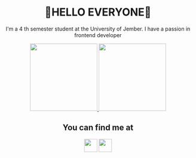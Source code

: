 
<h1 align="center">👋HELLO EVERYONE👋</h1>
<p align="center">I'm a 4 th semester student at the University of Jember. I have a passion in frontend developer</p>

<!-- <h1 align="center">My Stats</h1> -->
<a href="https://github.com/rfasich24">
<p align="center">
<img height="180em" src="https://github-readme-stats.vercel.app/api?username=rfasich24&theme=algolia&hide_border=false&include_all_commits=true&count_private=true"></img>
<img height="180em" src="https://github-readme-stats.vercel.app/api/top-langs/?username=rfasich24&theme=algolia&hide_border=false&include_all_commits=true&count_private=true&layout=compact"></img>
<!--<br>![](https://github-readme-stats.vercel.app/api?username=rfasich24&theme=algolia&hide_border=false&include_all_commits=true&count_private=true)<br/>
![](https://github-readme-streak-stats.herokuapp.com/?user=rfasich24&theme=algolia&hide_border=false)<br/>
![](https://github-readme-stats.vercel.app/api/top-langs/?username=rfasich24&theme=algolia&hide_border=false&include_all_commits=true&count_private=true&layout=compact)-->
</p></a>

<!--### ✍️Random Dev Quote
![](https://quotes-github-readme.vercel.app/api?type=vetical&theme=tokyonight)-->

<h2 align="center">You can find me at</h2>
<p align="center">
<img height="35em" href="https://linkedin.com/in/https://www.linkedin.com/in/r-fasich-aulia-pratama-iman-84054a242?lipi=urn%3Ali%3Apage%3Ad_flagship3_profile_view_base_contact_details%3B8QVwSTpKQASjg3FQMalRZw%3D%3D" src="https://img.shields.io/badge/LinkedIn-%230077B5.svg?logo=linkedin&logoColor=white"></img>
<img height="35em" href="https://instagram.com/r.fasich24" src="https://img.shields.io/badge/Instagram-%23E4405F.svg?logo=Instagram&logoColor=white"></img>
</p>

<!--# 💻Tech Stack
![JavaScript](https://img.shields.io/badge/javascript-%23323330.svg?style=flat&logo=javascript&logoColor=%23F7DF1E) ![HTML5](https://img.shields.io/badge/html5-%23E34F26.svg?style=flat&logo=html5&logoColor=white) ![Python](https://img.shields.io/badge/python-3670A0?style=flat&logo=python&logoColor=ffdd54) ![PHP](https://img.shields.io/badge/php-%23777BB4.svg?style=flat&logo=php&logoColor=white) ![CSS3](https://img.shields.io/badge/css3-%231572B6.svg?style=flat&logo=css3&logoColor=white) ![Adobe After Effects](https://img.shields.io/badge/Adobe%20After%20Effects-9999FF.svg?style=flat&logo=Adobe%20After%20Effects&logoColor=white) ![Adobe Photoshop](https://img.shields.io/badge/adobephotoshop-%2331A8FF.svg?style=flat&logo=adobephotoshop&logoColor=white) ![Adobe Lightroom](https://img.shields.io/badge/Adobe%20Lightroom-31A8FF.svg?style=flat&logo=Adobe%20Lightroom&logoColor=white) ![Adobe Premiere Pro](https://img.shields.io/badge/Adobe%20Premiere%20Pro-9999FF.svg?style=flat&logo=Adobe%20Premiere%20Pro&logoColor=white) ![Adobe Illustrator](https://img.shields.io/badge/adobeillustrator-%23FF9A00.svg?style=flat&logo=adobeillustrator&logoColor=white) ![Adobe InDesign](https://img.shields.io/badge/Adobe%20InDesign-49021F?style=flat&logo=adobeindesign&logoColor=white) ![Canva](https://img.shields.io/badge/Canva-%2300C4CC.svg?style=flat&logo=Canva&logoColor=white) 	![Figma](https://img.shields.io/badge/figma-%23F24E1E.svg?style=flat&logo=figma&logoColor=white)-->

